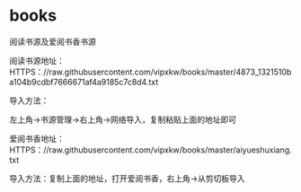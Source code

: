 # books
阅读书源及爱阅书香书源

阅读书源地址：HTTPS：//raw.githubusercontent.com/vipxkw/books/master/4873_1321510ba104b9cdbf7666671af4a9185c7c8d4.txt

导入方法：

左上角→书源管理→右上角→网络导入，复制粘贴上面的地址即可

爱阅书香地址：HTTPS：//raw.githubusercontent.com/vipxkw/books/master/aiyueshuxiang.txt

导入方法：复制上面的地址，打开爱阅书香，右上角→从剪切板导入
